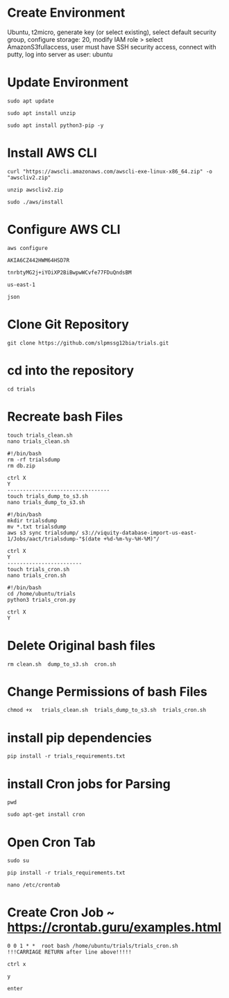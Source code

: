 # Create Environment 
Ubuntu, t2micro, generate key (or select existing), select default security group, configure storage: 20, 
modify IAM role > select AmazonS3fullaccess, user must have SSH security access, connect with putty, log into server as user: ubuntu

# Update Environment 

```
sudo apt update 

sudo apt install unzip

sudo apt install python3-pip -y
```
# Install AWS CLI 
```
curl "https://awscli.amazonaws.com/awscli-exe-linux-x86_64.zip" -o "awscliv2.zip"

unzip awscliv2.zip

sudo ./aws/install
```

# Configure AWS CLI
```
aws configure

AKIA6CZ442HWM64HSD7R

tnrbtyMG2j+iYOiXP2BiBwpwWCvfe77FDuQndsBM

us-east-1

json
```

# Clone Git Repository
```
git clone https://github.com/slpmssg12bia/trials.git
```
# cd into the repository
```
cd trials
```
# Recreate bash Files
```
touch trials_clean.sh
nano trials_clean.sh

#!/bin/bash
rm -rf trialsdump
rm db.zip

ctrl X
Y
---------------------------------
touch trials_dump_to_s3.sh
nano trials_dump_to_s3.sh

#!/bin/bash
mkdir trialsdump
mv *.txt trialsdump
aws s3 sync trialsdump/ s3://viquity-database-import-us-east-1/Jobs/aact/trialsdump-"$(date +%d-%m-%y-%H-%M)"/

ctrl X
Y
------------------------
touch trials_cron.sh
nano trials_cron.sh

#!/bin/bash
cd /home/ubuntu/trials
python3 trials_cron.py

ctrl X
Y
```
# Delete Original bash files
```
rm clean.sh  dump_to_s3.sh  cron.sh
```

# Change Permissions of bash Files
```
chmod +x   trials_clean.sh  trials_dump_to_s3.sh  trials_cron.sh
```

# install pip dependencies
```
pip install -r trials_requirements.txt 
```
# install Cron jobs for Parsing
```
pwd

sudo apt-get install cron
```
# Open Cron Tab
```
sudo su

pip install -r trials_requirements.txt 

nano /etc/crontab
```
# Create Cron Job ~ https://crontab.guru/examples.html
```
0 0 1 * *  root bash /home/ubuntu/trials/trials_cron.sh
!!!CARRIAGE RETURN after line above!!!!!

ctrl x

y

enter
```
